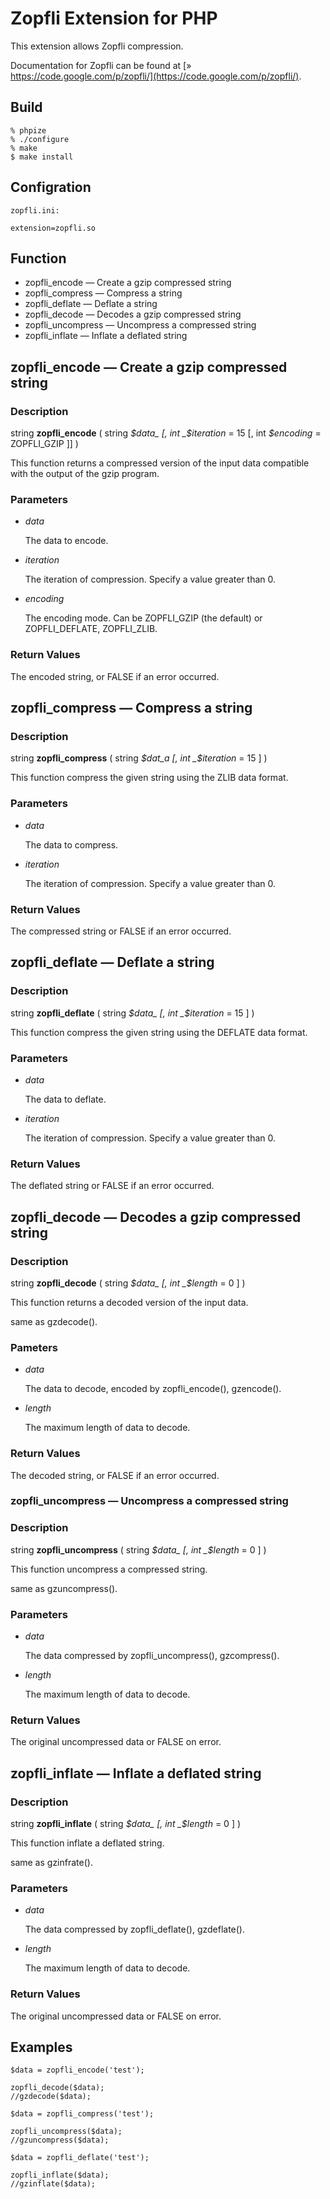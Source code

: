 # Zopfli Extension for PHP #

This extension allows Zopfli compression.

Documentation for Zopfli can be found at [» https://code.google.com/p/zopfli/](https://code.google.com/p/zopfli/).

## Build ##

    % phpize
    % ./configure
    % make
    $ make install

## Configration ##

    zopfli.ini:

    extension=zopfli.so

## Function ##

* zopfli\_encode — Create a gzip compressed string
* zopfli\_compress — Compress a string
* zopfli\_deflate — Deflate a string
* zopfli\_decode — Decodes a gzip compressed string
* zopfli\_uncompress — Uncompress a compressed string
* zopfli\_inflate — Inflate a deflated string

## zopfli\_encode — Create a gzip compressed string ##

### Description ###

string **zopfli\_encode** ( string _$data_ [, int _$iteration_ = 15 [, int _$encoding_ = ZOPFLI\_GZIP ]] )

This function returns a compressed version of the input data compatible with the
output of the gzip program.

### Parameters ###

* _data_

  The data to encode.

* _iteration_

  The iteration of compression. Specify a value greater than 0.

* _encoding_

  The encoding mode. Can be ZOPFLI\_GZIP (the default) or ZOPFLI\_DEFLATE,
  ZOPFLI\_ZLIB.

### Return Values ###

The encoded string, or FALSE if an error occurred.


## zopfli\_compress — Compress a string ##

### Description ###

string **zopfli\_compress** ( string _$dat_a [, int _$iteration_ = 15 ] )

This function compress the given string using the ZLIB data format.

### Parameters ###

* _data_

  The data to compress.

* _iteration_

  The iteration of compression. Specify a value greater than 0.


### Return Values ###

The compressed string or FALSE if an error occurred.


## zopfli\_deflate — Deflate a string ##

### Description ###

string **zopfli\_deflate** ( string _$data_ [, int _$iteration_ = 15 ] )

This function compress the given string using the DEFLATE data format.

### Parameters ###

* _data_

  The data to deflate.

* _iteration_

  The iteration of compression. Specify a value greater than 0.

### Return Values ###

The deflated string or FALSE if an error occurred.


## zopfli\_decode — Decodes a gzip compressed string ##

### Description ###

string **zopfli\_decode** ( string _$data_ [, int _$length_ = 0 ] )

This function returns a decoded version of the input data.

same as gzdecode().

### Pameters ###

* _data_

  The data to decode, encoded by zopfli\_encode(), gzencode().

* _length_

  The maximum length of data to decode.

### Return Values ###

The decoded string, or FALSE if an error occurred.


### zopfli\_uncompress — Uncompress a compressed string ###

### Description ###

string **zopfli\_uncompress** ( string _$data_ [, int _$length_ = 0 ] )

This function uncompress a compressed string.

same as gzuncompress().

### Parameters ###

* _data_

  The data compressed by zopfli\_uncompress(), gzcompress().

* _length_

  The maximum length of data to decode.

### Return Values ###

The original uncompressed data or FALSE on error.


## zopfli\_inflate — Inflate a deflated string ##

### Description ###

string **zopfli\_inflate** ( string _$data_ [, int _$length_ = 0 ] )

This function inflate a deflated string.

same as gzinfrate().

### Parameters ###

* _data_

  The data compressed by zopfli\_deflate(), gzdeflate().

* _length_

  The maximum length of data to decode.

### Return Values ###

The original uncompressed data or FALSE on error.


## Examples ##

    $data = zopfli_encode('test');

    zopfli_decode($data);
    //gzdecode($data);

    $data = zopfli_compress('test');

    zopfli_uncompress($data);
    //gzuncompress($data);

    $data = zopfli_deflate('test');

    zopfli_inflate($data);
    //gzinflate($data);
